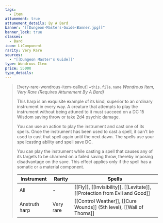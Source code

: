 ```yaml
---
tags:
  - Item
attunement: true
attunement_details: By A Bard
banner: "[[Dungeon-Masters-Guide-Banner.jpg]]"
banner_lock: true
classes:
  - Bard
icon: LiComponent
rarity: Very Rare
sources:
  - "[[Dungeon Master's Guide]]"
type: Wondrous Item
price: 55000
type_details:
---
```

>[!very-rare-wondrous-item-callout] `=this.file.name`
>*Wondrous Item, Very Rare (Requires Attunement By A Bard)*
>
>This harp is an exquisite example of its kind, superior to an ordinary instrument in every way. A creature that attempts to play the instrument without being attuned to it must succeed on a DC 15 Wisdom saving throw or take 2d4 psychic damage.
>
>You can use an action to play the instrument and cast one of its spells. Once the instrument has been used to cast a spell, it can't be used to cast that spell again until the next dawn. The spells use your spellcasting ability and spell save DC.
>
>You can play the instrument while casting a spell that causes any of its targets to be charmed on a failed saving throw, thereby imposing disadvantage on the save. This effect applies only if the spell has a somatic or a material component.
>
>
>
>| Instrument | Rarity | Spells |
>| --- | --- | --- |
>| All | - | [[Fly]], [[Invisibility]], [[Levitate]], [[Protection from Evil and Good]] |
>| Anstruth harp | Very rare | [[Control Weather]], [[Cure Wounds]] (5th level), [[Wall of Thorns]] |

>